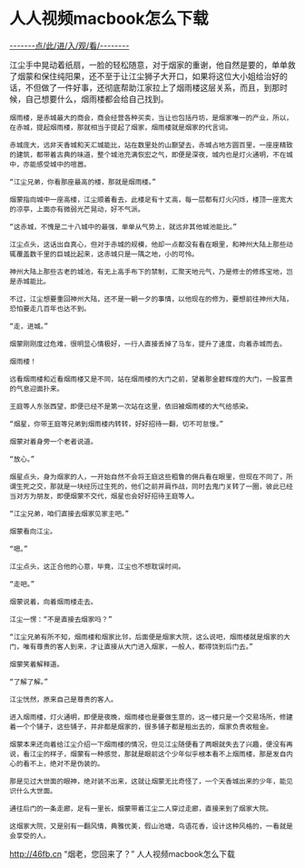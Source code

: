 # 人人视频macbook怎么下载


<a href="https://8h9e.vip/">-------点/此/进/入/观/看/--------</a>


江尘手中晃动着纸扇，一脸的轻松随意，对于烟家的重谢，他自然是要的，单单救了烟蒙和保住纯阳果，还不至于让江尘狮子大开口，如果将这位大小姐给治好的话，不但做了一件好事，还彻底帮助江家拉上了烟雨楼这层关系，而且，到那时候，自己想要什么，烟雨楼都会给自己找到。

    烟雨楼，是赤城最大的商会，商会经营各种买卖，当让也包括丹坊，是烟家唯一的产业，所以，在赤城，提起烟雨楼，那就相当于提起了烟家，烟雨楼就是烟家的代言词。

    赤城庞大，远非天香城和天汇城能比，站在数里处的山巅望去，赤城占地方圆百里，一座座精致的建筑，都带着古典的味道，整个城池充满恢宏之气，即便是深夜，城内也是灯火通明，不在城中，亦能感受城中的喧嚣。

    “江尘兄弟，你看那座最高的楼，那就是烟雨楼。”

    烟蒙指向城中一座高楼，江尘顺着看去，此楼足有十丈高，每一层都有灯火闪烁，楼顶一座宽大的凉亭，上面亦有微弱光芒晃动，好不气派。

    “这赤城，不愧是二十八城中的最强，单单从气势上，就远非其他城池能比。”

    江尘点头，这话出自真心，但对于赤城的规模，他却一点都没有看在眼里，和神州大陆上那些动辄覆盖数千里的巨城比起来，这赤城只是一隅之地，小的可怜。

    神州大陆上那些古老的城池，有无上高手布下的禁制，汇聚天地元气，乃是修士的修炼宝地，岂是赤城能比。

    不过，江尘想要重回神州大陆，还不是一朝一夕的事情，以他现在的修为，要想前往神州大陆，恐怕要走几百年也达不到。

    “走，进城。”

    烟蒙刚刚度过危难，很明显心情极好，一行人直接丢掉了马车，提升了速度，向着赤城而去。

    烟雨楼！

    远看烟雨楼和近看烟雨楼又是不同，站在烟雨楼的大门之前，望着那金碧辉煌的大门，一股富贵的气息迎面扑来。

    王庭等人东张西望，即便已经不是第一次站在这里，依旧被烟雨楼的大气给感染。

    “烟星，你带王庭等兄弟到烟雨楼内转转，好好招待一翻，切不可怠慢。”

    烟蒙对着身旁一个老者说道。

    “放心。”

    烟星点头，身为烟家的人，一开始自然不会将王庭这些粗鲁的佣兵看在眼里，但现在不同了，所谓生死之交，那就是一块经历过生死的，他们之前并肩作战，同时去鬼门关转了一圈，彼此已经当对方为朋友，即便烟蒙不交代，烟星也会好好招待王庭等人。

    “江尘兄弟，咱们直接去烟家见家主吧。”

    烟蒙看向江尘。

    “嗯。”

    江尘点头，这正合他的心意，毕竟，江尘也不想耽误时间。

    “走吧。”

    烟蒙说着，向着烟雨楼走去。

    江尘一愣：“不是直接去烟家吗？”

    “江尘兄弟有所不知，烟雨楼和烟家比邻，后面便是烟家大院，这么说吧，烟雨楼就是烟家的大门，唯有尊贵的客人到来，才让直接从大门进入烟家，一般人，都得饶到后门去。”

    烟蒙笑着解释道。

    “了解了解。”

    江尘恍然，原来自己是尊贵的客人。

    进入烟雨楼，灯火通明，即便是夜晚，烟雨楼也是要做生意的，这一楼只是一个交易场所，修建着一个个铺子，这些铺子，并非都是烟家的，很多铺子都是租出去的，烟家负责收租金。

    烟蒙本来还向着给江尘介绍一下烟雨楼的情况，但见江尘随便看了两眼就失去了兴趣，便没有再说，看江尘的样子，烟蒙有一种感觉，那就是眼前这个少年似乎根本看不上烟雨楼，那是发自内心的看不上，绝对不是伪装的。

    那是见过大世面的眼神，绝对装不出来，这就让烟蒙无比奇怪了，一个天香城出来的少年，能见识什么大世面。

    通往后门的一条走廊，足有一里长，烟蒙带着江尘二人穿过走廊，直接来到了烟家大院。

    这烟家大院，又是别有一翻风情，典雅优美，假山池塘，鸟语花香，设计这种风格的，一看就是会享受的人。
http://46fb.cn
    “烟老，您回来了？”
人人视频macbook怎么下载
